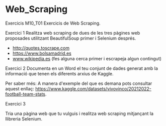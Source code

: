 # Web_Scraping
Exercicis M10_T01
Exercicis de Web Scraping.

Exercici 1
Realitza web scraping de dues de les tres pàgines web proposades utilitzant BeautifulSoup primer i Selenium després. 

- http://quotes.toscrape.com
- https://www.bolsamadrid.es
- www.wikipedia.es (fes alguna cerca primer i escrapeja algun contingut)


Exercici 2
Documenta en un Word el teu conjunt de dades generat amb la informació que tenen els diferents arxius de Kaggle.

Per saber més:
A manera d'exemple del que es demana pots consultar aquest enllaç:
https://www.kaggle.com/datasets/vivovinco/20212022-football-team-stats.


Exercici 3

Tria una pàgina web que tu vulguis i realitza web scraping mitjançant la llibreria Selenium.
